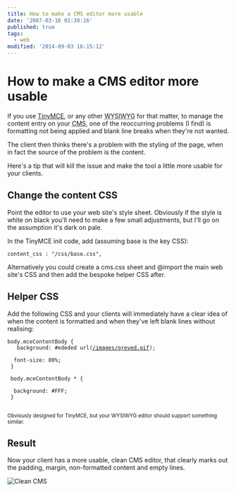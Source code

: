 ```yaml
---
title: How to make a CMS editor more usable
date: '2007-03-16 01:30:16'
published: true
tags:
  - web
modified: '2014-09-03 16:15:12'
---
```

# How to make a CMS editor more usable

If you use [TinyMCE](http://tinymce.moxiecode.com/), or any other <abbr title="What you see is what you get">WYSIWYG</abbr> for that matter, to manage the content entry on your <abbr title="Content Managment System">CMS</abbr>, one of the reoccurring problems (I find) is formatting not being applied and blank line breaks when they're not wanted.  

The client then thinks there's a problem with the styling of the page, when in fact the source of the problem is the content.

Here's a tip that will kill the issue and make the tool a little more usable for your clients.


<!--more-->

## Change the content CSS

Point the editor to use your web site's style sheet.  Obviously if the style is white on black you'll need to make a few small adjustments, but I'll go on the assumption it's dark on pale.

In the TinyMCE init code, add (assuming base is the key CSS):

`content_css : "/css/base.css",`

Alternatively you could create a cms.css sheet and @import the main web site's CSS and then add the bespoke helper CSS after.

## Helper CSS

Add the following CSS and your clients will immediately have a clear idea of when the content is formatted and when they've left blank lines without realising:

<code>body.mceContentBody {<br />
&nbsp;&nbsp;background: #ededed url([/images/greyed.gif](http://remysharp.com/wp-content/uploads/2007/03/greyed.gif));<br />
&nbsp;&nbsp;font-size: 80%;<br />
}<br />
<br />
body.mceContentBody * {<br />
&nbsp;&nbsp;background: #FFF;<br />
}<br />
</code>

<small>Obviously designed for TinyMCE, but your WYSIWYG editor should support something similar.</small>

## Result

Now your client has a more usable, clean CMS editor, that clearly marks out the padding, margin, non-formatted content and empty lines.

![Clean CMS](http://remysharp.com/wp-content/uploads/2007/03/clean_cms.gif)

